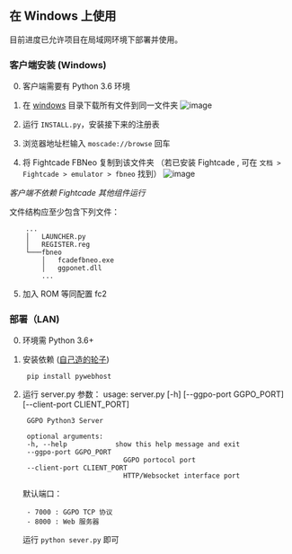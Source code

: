 ## 在 Windows 上使用
目前进度已允许项目在局域网环境下部署并使用。

### 客户端安装 (Windows)
0. 客户端需要有 Python 3.6 环境
1. 在 [windows](https://github.com/greats3an/ggposrv3/tree/master/manuals/windows) 目录下载所有文件到同一文件夹
![image](https://user-images.githubusercontent.com/31397301/131235419-ad88fac1-14f8-4a97-953e-300ac39c449a.png)

2. 运行 `INSTALL.py`，安装接下来的注册表

3. 浏览器地址栏输入 `moscade://browse` 回车
  
4. 将 Fightcade FBNeo 复制到该文件夹 （若已安装 Fightcade , 可在 `文档 > Fightcade > emulator > fbneo` 找到）
![image](https://user-images.githubusercontent.com/31397301/131235462-414f9938-8fef-4969-bea5-d6a018c5e852.png) 

*客户端不依赖 Fightcade 其他组件运行*

文件结构应至少包含下列文件：

        ...
        │   LAUNCHER.py
        │   REGISTER.reg        
        └───fbneo
            │   fcadefbneo.exe            
            │   ggponet.dll
            ...           
5. 加入 ROM 等同配置 fc2

### 部署（LAN)
0. 环境需 Python 3.6+
1. 安装依赖 ([自己造的轮子](https://github.com/greats3an/pywebhost))
    
        pip install pywebhost
2. 运行 server.py
    参数：
        usage: server.py [-h] [--ggpo-port GGPO_PORT] [--client-port CLIENT_PORT]

        GGPO Python3 Server

        optional arguments:
        -h, --help            show this help message and exit
        --ggpo-port GGPO_PORT
                                GGPO portocol port
        --client-port CLIENT_PORT
                                HTTP/Websocket interface port

    默认端口：
    
        - 7000 : GGPO TCP 协议        
        - 8000 : Web 服务器
    
    运行 `python sever.py` 即可
